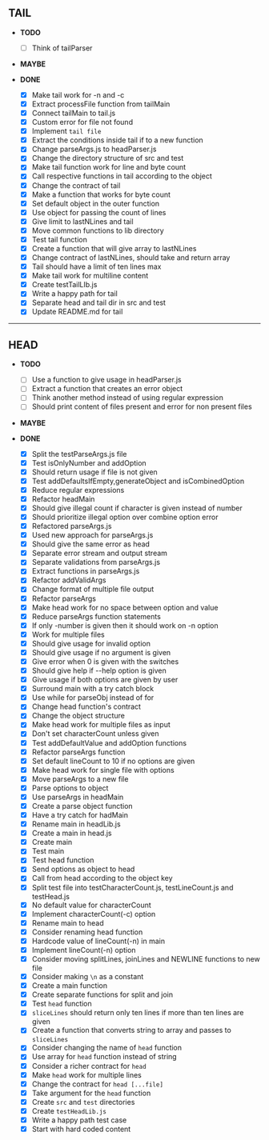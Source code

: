 ## **TAIL**
- **TODO**
  - [ ] Think of tailParser 

- **MAYBE**

- **DONE**
  - [x] Make tail work for -n and -c
  - [x] Extract processFile function from tailMain
  - [x] Connect tailMain to tail.js
  - [x] Custom error for file not found
  - [x] Implement `tail file`
  - [x] Extract the conditions inside tail if to a new function
  - [x] Change parseArgs.js to headParser.js
  - [x] Change the directory structure of src and test
  - [x] Make tail function work for line and byte count
  - [x] Call respective functions in tail according to the object
  - [x] Change the contract of tail
  - [x] Make a function that works for byte count
  - [x] Set default object in the outer function
  - [x] Use object for passing the count of lines
  - [x] Give limit to lastNLines and tail
  - [x] Move common functions to lib directory
  - [x] Test tail function 
  - [x] Create a function that will give array to lastNLines
  - [x] Change contract of lastNLines, should take and return array
  - [x] Tail should have a limit of ten lines max
  - [x] Make tail work for multiline content
  - [x] Create testTailLIb.js
  - [x] Write a happy path for tail
  - [x] Separate head and tail dir in src and test
  - [x] Update README.md for tail

---
## **HEAD**
- **TODO**
  - [ ] Use a function to give usage in headParser.js
  - [ ] Extract a function that creates an error object
  - [ ] Think another method instead of using regular expression
  - [ ] Should print content of files present and error for non present files
 
- **MAYBE**

- **DONE**
  - [x] Split the testParseArgs.js file
  - [x] Test isOnlyNumber and addOption 
  - [x] Should return usage if file is not given
  - [x] Test addDefaultsIfEmpty,generateObject and isCombinedOption
  - [x] Reduce regular expressions
  - [x] Refactor headMain
  - [x] Should give illegal count if character is given instead of number
  - [x] Should prioritize illegal option over combine option error
  - [x] Refactored parseArgs.js
  - [x] Used new approach for parseArgs.js
  - [x] Should give the same error as head 
  - [x] Separate error stream and output stream 
  - [x] Separate validations from parseArgs.js
  - [x] Extract functions in parseArgs.js
  - [x] Refactor addValidArgs 
  - [x] Change format of multiple file output
  - [x] Refactor parseArgs
  - [x] Make head work for no space between option and value
  - [x] Reduce parseArgs function statements
  - [x] If only -number is given then it should work on -n option
  - [x] Work for multiple files
  - [x] Should give usage for invalid option
  - [x] Should give usage if no argument is given
  - [x] Give error when 0 is given with the switches
  - [x] Should give help if --help option is given
  - [x] Give usage if both options are given by user 
  - [x] Surround main with a try catch block
  - [x] Use while for parseObj instead of for
  - [x] Change head function's contract
  - [x] Change the object structure
  - [x] Make head work for multiple files as input
  - [x] Don't set characterCount unless given
  - [x] Test addDefaultValue and addOption functions
  - [x] Refactor parseArgs function
  - [x] Set default lineCount to 10 if no options are given
  - [x] Make head work for single file with options
  - [x] Move parseArgs to a new file
  - [x] Parse options to object
  - [x] Use parseArgs in headMain
  - [x] Create a parse object function
  - [x] Have a try catch for hadMain
  - [x] Rename main in headLib.js
  - [x] Create a main in head.js
  - [x] Create main
  - [x] Test main
  - [x] Test head function
  - [x] Send options as object to head
  - [x] Call from head according to the object key
  - [x] Split test file into testCharacterCount.js, testLineCount.js and testHead.js
  - [x] No default value for characterCount
  - [x] Implement characterCount(-c) option
  - [x] Rename main to head 
  - [x] Consider renaming head function
  - [x] Hardcode value of lineCount(-n) in main 
  - [x] Implement lineCount(-n) option
  - [x] Consider moving splitLines, joinLines and NEWLINE functions to new file
  - [x] Consider making `\n` as a constant
  - [x] Create a main function 
  - [x] Create separate functions for split and join
  - [x] Test `head` function 
  - [x] `sliceLines` should return only ten lines if more than ten lines are given
  - [x] Create a function that converts string to array and passes to `sliceLines`
  - [x] Consider changing the name of `head` function
  - [x] Use array for `head` function instead of string
  - [x] Consider a richer contract for `head`
  - [x] Make `head` work for multiple lines
  - [x] Change the contract for `head [...file]`
  - [x] Take argument for the `head` function
  - [x] Create `src` and `test` directories
  - [x] Create `testHeadLib.js`
  - [x] Write a happy path test case
  - [x] Start with hard coded content